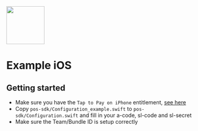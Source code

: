 <img src="https://www.pay.nl/uploads/1/brands/main_logo.png" width="100px"/>

# Example iOS

## Getting started
- Make sure you have the `Tap to Pay on iPhone` entitlement, [see here](../docs/sdk-ios.md#requirements)
- Copy `pos-sdk/Configuration_example.swift` to `pos-sdk/Configuration.swift` and fill in your a-code, sl-code and sl-secret
- Make sure the Team/Bundle ID is setup correctly
